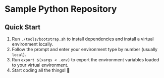 # Sample Python Repository

## Quick Start

1. Run `./tools/bootstrap.sh` to install dependencies and install a virtual environment locally.
2. Follow the prompt and enter your environment type by number (usually `local`).
3. Run `export $(xargs < .env)` to export the environment variables loaded to your virtual environment.
4. Start coding all the things! :tada:

